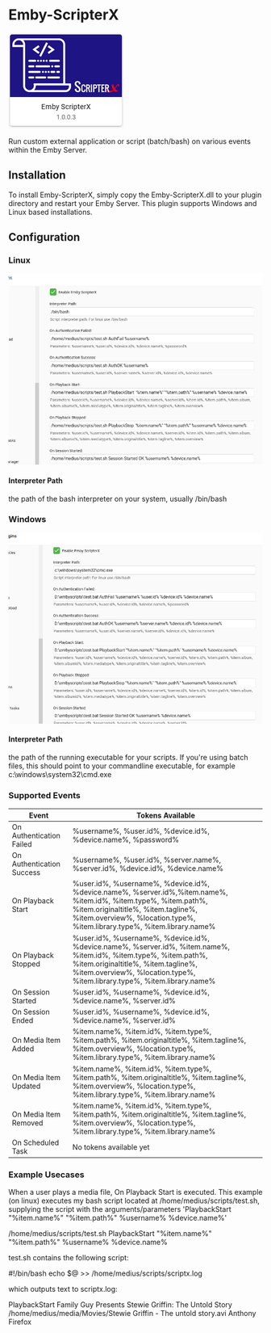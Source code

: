 # Emby-ScripterX
![Logo](ScripterX_Logo_1003.png)

Run custom external application or script (batch/bash) on various events within the Emby Server.  

## Installation
To install Emby-ScripterX, simply copy the Emby-ScripterX.dll to your plugin directory and restart your Emby Server.   This plugin supports Windows and Linux based installations.

## Configuration

### Linux
![Configuration-Linux](Emby-ScripterX_Config_Linux.png)

#### Interpreter Path
the path of the bash interpreter on your system, usually /bin/bash

### Windows
![Configuration-Windows](Emby-ScripterX_Config_Windows.png)

#### Interpreter Path
the path of the running executable for your scripts.  If you're using batch files, this should point to your commandline executable, for example c:\windows\system32\cmd.exe


### Supported Events

Event | Tokens Available
----- | ----------------
On Authentication Failed | %username%, %user.id%, %device.id%, %device.name%, %password% 
On Authentication Success | %username%, %user.id%, %server.name%, %server.id%, %device.id%, %device.name% 
On Playback Start | %user.id%, %username%, %device.id%, %device.name%, %server.id%,%item.name%, %item.id%, %item.type%, %item.path%, %item.originaltitle%, %item.tagline%, %item.overview%, %location.type%, %item.library.type%, %item.library.name%
On Playback Stopped | %user.id%, %username%, %device.id%, %device.name%, %server.id%, %item.name%, %item.id%, %item.type%, %item.path%, %item.originaltitle%, %item.tagline%, %item.overview%, %location.type%, %item.library.type%, %item.library.name%
On Session Started | %user.id%, %username%, %device.id%, %device.name%, %server.id% 
On Session Ended | %user.id%, %username%, %device.id%, %device.name%, %server.id% 
On Media Item Added | %item.name%, %item.id%, %item.type%, %item.path%, %item.originaltitle%, %item.tagline%, %item.overview%, %location.type%, %item.library.type%, %item.library.name%
On Media Item Updated | %item.name%, %item.id%, %item.type%, %item.path%, %item.originaltitle%, %item.tagline%, %item.overview%, %location.type%, %item.library.type%, %item.library.name%
On Media Item Removed | %item.name%, %item.id%, %item.type%, %item.path%, %item.originaltitle%, %item.tagline%, %item.overview%, %location.type%, %item.library.type%, %item.library.name%
On Scheduled Task | No tokens available yet
### Example Usecases

When a user plays a media file, On Playback Start is executed.  This example (on linux) executes my bash script located at /home/medius/scripts/test.sh, supplying the script with the arguments/parameters 'PlaybackStart "%item.name%" "%item.path%" %username% %device.name%'

/home/medius/scripts/test.sh PlaybackStart "%item.name%" "%item.path%" %username% %device.name%

test.sh contains the following script:

#!/bin/bash
echo $@ >> /home/medius/scripts/scriptx.log

which outputs text to scriptx.log:

PlaybackStart Family Guy Presents Stewie Griffin: The Untold Story /home/medius/media/Movies/Stewie Griffin - The untold story.avi Anthony Firefox
